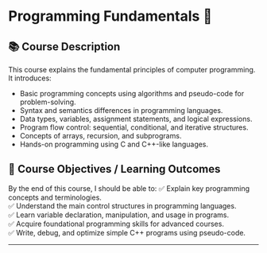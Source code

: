 # Programming Fundamentals 📌

## 📚 Course Description
This course explains the fundamental principles of computer programming. It introduces:
- Basic programming concepts using algorithms and pseudo-code for problem-solving.
- Syntax and semantics differences in programming languages.
- Data types, variables, assignment statements, and logical expressions.
- Program flow control: sequential, conditional, and iterative structures.
- Concepts of arrays, recursion, and subprograms.
- Hands-on programming using C and C++-like languages.

## 🎯 Course Objectives / Learning Outcomes
By the end of this course, I should be able to:
✅ Explain key programming concepts and terminologies.  
✅ Understand the main control structures in programming languages.  
✅ Learn variable declaration, manipulation, and usage in programs.  
✅ Acquire foundational programming skills for advanced courses.  
✅ Write, debug, and optimize simple C++ programs using pseudo-code.  

---
